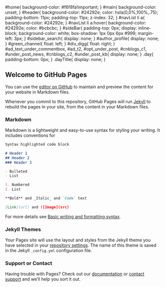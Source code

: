
#home{
background-color: #f6f8fa!important;
}
#main{
background-color: unset;
}
#header{
background-color: #24292e;
color: hsla(0,0%,100%,.75);
padding-bottom: 11px;
padding-top: 11px;
z-index: 32;
}
#navList li a{
background-color: #24292e;
}
#navList li a:hover{
background-color: #24292e;
color: #bcbcbc;
}
#sideBar{
padding-top: 0px;
display: inline-block;
background-color: white;
box-shadow: 1px 0px 6px #999;
margin-left: 3px;
}
#sidebar_search{
display: none;
}
#author_profile{
display: none;
}
#green_channel{
float: left;
}
#div_digg{
float: right;
}
#ad_text_under_commentbox, #ad_t2, #opt_under_post, #cnblogs_c1, #under_post_news, #cnblogs_c2, #under_post_kb{
display: none;
}
.day{
padding-bottom: 0px;
}
.dayTitle{
display: none;
}

## Welcome to GitHub Pages

You can use the [editor on GitHub](https://github.com/wanglizhi2015/wanglizhi.github.io/edit/main/README.md) to maintain and preview the content for your website in Markdown files.

Whenever you commit to this repository, GitHub Pages will run [Jekyll](https://jekyllrb.com/) to rebuild the pages in your site, from the content in your Markdown files.

### Markdown

Markdown is a lightweight and easy-to-use syntax for styling your writing. It includes conventions for

```markdown
Syntax highlighted code block

# Header 1
## Header 2
### Header 3

- Bulleted
- List

1. Numbered
2. List

**Bold** and _Italic_ and `Code` text

[Link](url) and ![Image](src)
```

For more details see [Basic writing and formatting syntax](https://docs.github.com/en/github/writing-on-github/getting-started-with-writing-and-formatting-on-github/basic-writing-and-formatting-syntax).

### Jekyll Themes

Your Pages site will use the layout and styles from the Jekyll theme you have selected in your [repository settings](https://github.com/wanglizhi2015/wanglizhi.github.io/settings/pages). The name of this theme is saved in the Jekyll `_config.yml` configuration file.

### Support or Contact

Having trouble with Pages? Check out our [documentation](https://docs.github.com/categories/github-pages-basics/) or [contact support](https://support.github.com/contact) and we’ll help you sort it out.

